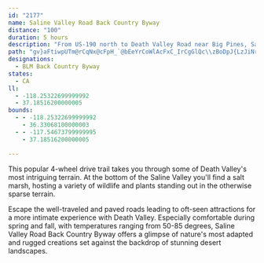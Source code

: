 ```yaml
---
id: "2177"
name: Saline Valley Road Back Country Byway
distance: "100"
duration: 5 hours
description: "From US-190 north to Death Valley Road near Big Pines, Saline Valley Road takes you to a little-known corner of the Death Valley ecosystem.  "
path: "gv}aFtiwpUTm@rCqNx@cFpH_`@bEeYrCoWlAcFxC_IrCgGlQc\\zBoDpJ{LzJiNr@mBhAyEHgBi@qEo@aAqBkAuAgBo@wBOaCZuEr@eExGiQx@_DNmARgJ~@cMVeLI}EFuIOkBEeDT{GBmFHe@Xs@xA_Cn@uAvCqJrBsEf@a@~GeCd@[n@k@fDgGvEmDbCs@hAy@t@_BrBgGlAeCd@g@rBqAhBcCbAqC`AyDVaBx@uIj@eDbCoJlAkJxCwJJeABmCNs@|EgHxCyCfAyAtFcPPyADsINyAfHcWh@gCn@aGLyDO_D^sGCsCSiDBy@|A_D|EyHxByAh@m@d@eAXeAb@{BV{EFmEIaHb@uKNkBxCsInCuEjBaJDwBg@{FkAsGyAoECYNq@dAeBLe@NaBNg@xA_CXyARmCJaEKsDYaD~BqIlAiFnAqBrCaAh@gAn@uBfBsBNYDm@IsBD_@Xm@hDaElCkCzFmExAaDhAmDtB{H`B_FnEgHbBgBrP{K`BkBXu@fAeGhB{FxAeDlTma@bEaLTwAOsGDiAbEiWp@mGt@sK`Mk`Al@uGAaBuAqE]iIWmCwCiQ{B_P}@wEe@sJd@e@DYX{FXeAXQv@VvAEb@WrBoEh@eBxAsBTu@?[UwE_@}@SgAUeH}@cCo@sF[sAm@qAmBaCeAgBOi@o@uEyByBSe@E{@XcBCyCh@}CM_BF]XUx@SZWvCaDtCqBvCDb@MNQdAmDdIyExCmDt@_CN{BB{GIaLUk@wEgFSy@AuCxA_Fh@gFG_BuAkFaAaA[{Aq@k@i@Qc@e@o@cDOqBYgAh@wC~BiDAe@q@}Cg@uAwCgBUYk@aGe@eCi@i@eB{@yAmBGgBm@eDCyADuCKq@IyC_@eC_@uEDyBH_@^s@vDaDnAw@vH{F|AStDy@xBy@fAEhBd@h@@xAYnAm@bEyGlByDlAsBzByFp@oArG{IxBwDpGsG~@oAhM}VlE_IhAaCn@aA|FeG`CgAfAwDXc@b@]|Ds@hBk@hAAXWTy@X_@tCa@\\_@FYFqBNmARa@^Wz@KvDBlA_@d@_@v@Ed@Nt@YZ\\Vx@^DdB_D`As@t@_A~@?x@Ql@HPIf@u@dBDhFeAv@y@^s@Dy@Kw@?g@PcAl@{@h@]P[?eAXmAKwAHcAI}@Ba@`@_@|Bw@r@o@d@eAl@k@ZMb@?^TXhAHbA]x@E\\DPXH^Uh@cAr@uB@m@E]D_@\\?Xj@Dj@YxAHXNFRQPiAl@_@hAmBZQ\\JHZCNe@|@^bAO`B?dBMf@\\hANlAHTTJXGd@]h@u@NwBLk@dEeLr@cAZ?vAhArAHlDvBdAId@c@NCpAVhAd@XCVKf@aAXWj@Il@@nAk@n@M~AL|@XTAx@eAx@QlBcAt@}Ah@m@^?^`@b@JTQX_AXSrBH^`@RD^q@XsAJMZAxAh@zC\\TY^}BXUn@Fd@j@L@z@I\\[RHRXh@WVBHLNr@XFh@v@^JhAI^v@TVX@ZY`AgDDgB^}AF{@KkEfAmBTSb@G^LxAlAn@LNALWCU_@]y@_@?e@hAu@zA}BbB_@fDcApBOj@JfFpBnAZhA?~BSxAg@r@e@vFgG|@YxAKt@_@hAA|Be@xBEbBL|Bf@dAARD`HlFnCn@|BGt@Jh@KhAq@r@Ox@Fd@Vn@FzF_A|DS|EyB~@aAvKqGtKu@dALxNlGpDfB~CdAn@JlAQbFsAlDsAbCeB|BqAxBoBh@KjLd@|APzBlAr@n@hAhB\\LdD_@r@DNEr@s@t@D~@]rABRI^c@J]NyAXg@^W\\Bd@h@x@j@ZFn@A`@[Jk@E_@_@s@?k@HS~@w@~AmDbAs@rAEJKHMRkAn@{A~AkC|AuAp@kAvCgC|Ay@^kAWsAAq@b@a@x@_@tC{Dr@wBA_@KMw@_@?m@ZsD|AmDZgBH}Ab@u@DiABsAMi@sCeCsAmBc@_AGiA\\u@pA}@^i@bBShAc@Xe@n@yAXSxA[vDf@nBs@|DgEbBwAhBuClAyCzAsCxBeDn@_@x@YdDHzC]hA_@\\a@|BmEnB}BpAg@`B_ArAY~BmA`DeAjFaItFoJn@eB\\}Ad@gAr@{@TKhAMb@Qd@y@l@g@`GWdBj@xADpFo@hJuA`CMhC]lCKhCcAbE]lCm@vCEp@MhMsGdCqB|CoBbE}Ah@_@fDoD`EsBvIgF~AClBr@x@J~CE`LiBdKcC`GgA|R{GbFmCvCmAzs@iW~@?h@PxCNb@r@`A^`C^dBSlBs@b@?r@a@`AqAl@ErB\\r@CxAaAzCQjYaKhNuHxDeCrwGe~AbEw@|De@pAGdIE`FSbWaLzOyChPaCbCm@lA?lG`@vE_@|EMhBCjCJzKxApDr@lER|Aj@rBjAtDxA`Dr@vN_@lCk@nLgEdMa@xEJvE`AbDXbUfAxAMvCeAnCD|AVbADbHQrBKrEmApDM`N~@hN|AxV|BfFfArAd@nBjAvClD~@rBrCzHTXRR`ElBnErGlB`BvIxFh@j@zBxAbK~HxFlDlBbAnBp@bB`A|CcAhCqBxB_AxDy@pDsB|AyAvG{JfJuH`JsFrCmAxFeDXGvALdAMjEkAf@e@dJoM|CmD|DaCdGyEnC{CrB}AjAmBpCqB~@a@xBg@rGwC`KiB`A]d@g@r@iBz@aAzFsCbAaAdBmDR_ATsCj@kB`CgC~@{ArBiBnDoBpEgDjGeEn@YhAMvFkDxCsArFaHrFsA~BFzCGfDeA~@M|BKd@M|AIp@OnFcCn@MxEGvBkA~Cw@zMwEvDiAbUiFrDeBpWcKpNsEvFeArFyCzEaBlIqBbCy@hCsA`FyFrAu@fEcAdAa@pFy@xAm@bCs@|D}BbHmF`E_ChKwIf@w@~BgCdGsI~HoI`CsBlBwBxA{@xCgCzJgJ|IgHtI_IdC{CdImIrV_U|AqBnDuDvDeDrDkFxB{DpFuIbB_D`AmAp@e@dDsA`G_BnDq@dHa@lTk@tBVdo@zNvGdAfBFxAKn@a@fGyIXsASmEgAuOQoEBcBZiGb@mE^aCbBeEx@eAxDmCfDyCxA{@j@k@vBgD~DqCfD_A|E{Bb@GrD]tLm@lHnDzOrIpHfC~ABpCZx@\\rAnAnAd@nAP\\?xAe@hAm@~AqA\\MdBEb@KdFsCjD{@t@mAhAsFxCeLdFuNtA}CvDyGfB{DtJuUnFqT|FcWd@kDb@uEhA}]xCip@rByp@~@wO`Ci]tAkOhFeb@l@qFnA{I|@{IJiE_@_hADmoAE_^B_BTwBXuAd^anArDgOfBaJxMmo@zHu`@bGaXdHy\\lFqX~@_ElAkD|DiJbJ{R\\aAjAgGdIq\\hAsDxA{D|AeDrEyHlDoEfGmFtOgO|F{Ef[cV`HuEjLwGtKiHtMgKjP{Pr@c@fF_CdRsJpGmCvIgEnMyInB{@pEqA|KgCpH_AzImBrC]zKoBh@QjAw@fAsA`HiNhEuHtAyAbBy@NQHUvA_N^m@t@g@rBqD~@uB\\eBn@_ApG_DnHaCx@s@f@w@bEuChBe@~CmArH}B~E}E^SvDiAbBAd@]Vy@j@o@~@KpK_@bB^XL?jADPH?h@]d@eABy@IuARc@d@YxRgCdHk@hG{@`Iq@~Ak@pCaBzEyB~EgBpBsALQ?aC\\eAlHyEbCmAt@aCh@i@lCaEr@{AdAy@x@gBn@eAxAkBxAaAhAsCx@iAbCgB|@eAtAyB|@iAzFiNnImPxEuKx@yAbCgDtDkDn@[xBO^OB]gAg@OQGYt@mDBuAVwACsBP_@t@WXa@H_AEYSYaBgB{AmIcAyASe@{BeZ?WNg@ZQzEaAbDwA`Au@p@eAb@W|@oEjB_AT_@@uCGyBVi@zDa@tB_AfGsAb@]Ja@HeAEaDb@yBNQn@I^LlBt@`Av@l@CX[h@_BD_Al@aDB_@a@mE_@wBEgAPg@vAyARs@MyEB]vFeIjAeA\\k@^_BrEoElAeBZSfG}@hA[r@sBr@ShAIrCo@d@]h@y@^ENDTr@\\LzAY^aA?yFRy@b@g@b@EdBRr@^fAfBLdAXJ|CSX?h@RdADpCs@hBkAnCmAhAwAJm@\\q@XGjARLGlAkB~@AXWP_@LaAFeCa@aAc@i@Ko@NmCTeBI_CRa@rDEd@Qr@y@b@SdC_@vAq@fCEz@Sh@SbCmBj@SnAJd@Ld@^Tf@PdBd@z@nDjCTDBWGSq@gAa@sA[e@OkBBgBv@sCV]n@_@Ro@ZYFqAf@e@RoAd@q@Hw@h@a@Hq@To@|Ay@t@o@B[y@w@D_@rCmCn@M\\Yz@sCbAw@bCiGH{A^cACo@lAoAToAv@w@z@aBRqAxBuFNmAn@k@h@y@DyAXkA~@uARwBPu@fAyAXiAdAmBRoB^yBhAwCnAm@fBMfBVp@e@~@ChAd@xARh@l@NnA?fA[~AFr@LRd@LlC^XXNp@BjAG`AFx@~@lCDd@?~E|A`O]|DNbAfAnCt@vAl@x@~CfDvDhIhApD~ArCrB`BlFjDpLnJ^x@f@rBt@lGdBtFvA|CzJpOzJnKt@jA`F`LbDzFxBrBbDjBt@XfB^rC@bGvA~A@l@\\NdA_B`FOrANrBx@lCD^]~DBz@\\xAnBrCr@~A^~BNzD`AjBLf@Bp@M`Ak@zBYrDOx@qCdIu@dAEXC^HTr@jAJj@Ij@u@fAI`@?XTv@V^nA`ANd@IrBHvAg@rB\\bDoFlFeCr@GN@`FEXOV_Af@Wt@BVrAxDNVd@TR^Il@}@dBAl@Tp@XXdBdA\\~@^lBl@j@xCr@vDrAt@n@vElJpJtQxBvDrBfCfFrBdC`BpBx@|HdAhJd@xIhBdA^p~BtcAbDlAhAXhCGfEw@rf@aQvG[fGKfADz@RlDrAhA?n@Mj[cM~A_@rACrGp@dJ`BrA^nAYjA?RDNLHXX~B|AdDbIrElDnAj@AvBwEx@aA^Yj@YzAYrE?ZQb@{@h@q@bAYhAElHPvFd@|Dr@v@d@`@r@bCtLXzB^zGJpJHjLEjJN`BhArG^`Gj@pBfAhChCxExDxFjAlEh@tApGlKlBlCnFdGrGbKvDxDh@r@bFtJbCrFn@dAnArAlBvAlF`B|BxAjJbIjBrAl@t@n@nAv@jCt@`HvL~g@|CrBfGxCfG`CfDdAhJtDdMrD`KfBhOxEnPfEpWdFdUzDzYtG`Xp@fJs@bFS~AR`Cr@rBlAx@v@^t@^vABf@IlAa@xBB|@h@xAhDnDp@`CJpAIv@mBrAk@lAQdA@`@Tx@l@v@bGtG|l@zm@bAd@lCl@vCRdAKdKcDnASnDW|CP|PnGnCrAjErCxIlHRj@hBlB|ArCvGhMxAfExAxCr@zBdBhErAhCfB~B`@Vx@XbE^bE`A|P`IfHdCnN`GfFdChWnQjHnExCvAbEtA"
designations:
  - BLM Back Country Byway
states:
  - CA
ll:
  - -118.25322699999992
  - 37.18516200000005
bounds:
  - - -118.25322699999992
    - 36.33068100000003
  - - -117.54673799999995
    - 37.18516200000005

---
```


This popular 4-wheel drive trail takes you through some of Death Valley's most intriguing terrain.  At the bottom of the Saline Valley you'll find a salt marsh, hosting a variety of wildlife and plants standing out in the otherwise sparse terrain.

Escape the well-traveled and paved roads leading to oft-seen attractions for a more intimate experience with Death Valley.  Especially comfortable during spring and fall, with temperatures ranging from 50-85 degrees, Saline Valley Road Back Country Byway offers a glimpse of nature's most adapted and rugged creations set against the backdrop of stunning desert landscapes.
